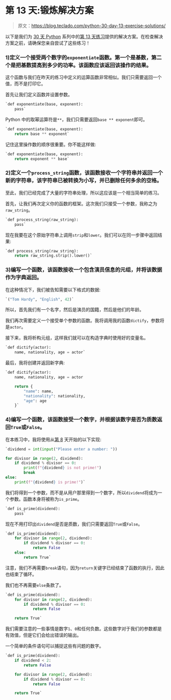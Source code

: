 # 第 13 天:锻炼解决方案

> 原文：<https://blog.teclado.com/python-30-day-13-exercise-solutions/>

以下是我们为 [30 天 Python](https://blog.teclado.com/30-days-of-python/) 系列中的[第 13 天练习](/30-days-of-python/python-30-day-13-return-statements)提供的解决方案。在检查解决方案之前，请确保您亲自尝试了这些练习！

### 1)定义一个接受两个数字的`exponentiate`函数。第一个是基数，第二个是把基数提高到多少的功率。该函数应该返回该操作的结果。

这个函数与我们在昨天的练习中定义的运算函数非常相似。我们只需要返回一个值，而不是打印它。

首先让我们定义函数并设置参数。

```py
`def exponentiate(base, exponent):
    pass` 
```

Python 中的取幂运算符是`**`，我们只需要返回`base ** exponent`即可。

```py
`def exponentiate(base, exponent):
    return base ** exponent` 
```

记住这里操作数的顺序很重要。你不能这样做:

```py
`def exponentiate(base, exponent):
    return exponent ** base` 
```

### 2)定义一个`process_string`函数，该函数接收一个字符串并返回一个新的字符串，该字符串已被转换为小写，并已删除任何多余的空格。

至此，我们已经完成了大量的字符串处理，所以这应该是一个相当简单的练习。

首先，让我们再次定义你的函数的框架。这次我们只接受一个参数，我称之为`raw_string`。

```py
`def process_string(raw_string):
    pass` 
```

现在我要在这个原始字符串上调用`strip`和`lower`。我们可以在同一步骤中返回结果:

```py
`def process_string(raw_string):
    return raw_string.strip().lower()` 
```

### 3)编写一个函数，该函数接收一个包含演员信息的元组，并将该数据作为字典返回。

在这种情况下，我们被告知需要以下格式的数据:

```py
`("Tom Hardy", "English", 42)` 
```

所以，首先我们有一个名字，然后是演员的国籍，然后是他们的年龄。

我们再次需要定义一个接受单个参数的函数。我将调用我的函数`dictify`，参数将是`actor`。

接下来，我将析构元组，这样我们就可以在构造字典时使用好的变量名。

```py
`def dictify(actor):
    name, nationality, age = actor` 
```

最后，我将创建并返回新字典:

```py
`def dictify(actor):
    name, nationality, age = actor

    return {
        "name": name,
        "nationality": nationality,
        "age": age
    }` 
```

### 4)编写一个函数，该函数接受一个数字，并根据该数字是否为质数返回`True`或`False`。

在本练习中，我将使用从[第 8](/30-days-of-python/python-30-day-8-while-loops/) 天开始的以下实现:

```py
`dividend = int(input("Please enter a number: "))

for divisor in range(2, dividend):
    if dividend % divisor == 0:
        print(f"{dividend} is not prime!")
        break
else:
    print(f"{dividend} is prime!")` 
```

我们将得到一个参数，而不是从用户那里得到一个数字，所以`dividend`将成为一个参数。函数本身将被称为`is_prime`。

```py
`def is_prime(dividend):
    pass` 
```

现在不用打印出`dividend`是否是质数，我们只需要返回`True`或`False`。

```py
`def is_prime(dividend):
    for divisor in range(2, dividend):
        if dividend % divisor == 0:
            return False
    else:
        return True` 
```

注意，我们不再需要`break`语句，因为`return`关键字已经结束了函数的执行，因此也结束了循环。

我们也不再需要`else`条款了。

```py
`def is_prime(dividend):
    for divisor in range(2, dividend):
        if dividend % divisor == 0:
            return False

    return True` 
```

我们需要注意的一些事情是数字`1`、`0`和任何负数。这些数字对于我们的参数都是有效值，但是它们会给出错误的输出。

一个简单的条件语句可以捕捉这些有问题的数字。

```py
`def is_prime(dividend):
    if dividend < 2:
        return False

    for divisor in range(2, dividend):
        if dividend % divisor == 0:
            return False

    return True` 
```